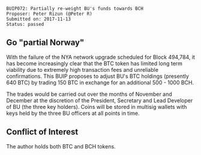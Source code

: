     BUIP072: Partially re-weight BU's funds towards BCH
    Proposer: Peter Rizun (@Peter R)
    Submitted on: 2017-11-13
    Status: passed

Go "partial Norway"
-------------------

With the failure of the NYA network upgrade scheduled for Block 494,784,
it has become increasingly clear that the BTC token has limited long
term viability due to extremely high transaction fees and unreliable
confirmations. This BUIP proposes to adjust BU's BTC holdings (presently
640 BTC) by trading 150 BTC in exchange for an additional 500 - 1000
BCH.

The trades would be carried out over the months of November and December
at the discretion of the President, Secretary and Lead Developer of BU
(the three key holders). Coins will be stored in multisig wallets with
keys held by the three BU officers at all points in time.

Conflict of Interest
--------------------

The author holds both BTC and BCH tokens.
